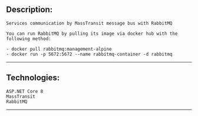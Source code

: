 ## Description:
	Services communication by MassTransit message bus with RabbitMQ
	
	You can run RabbitMQ by pulling its image via docker hub with the following method:
	
    - docker pull rabbitmq:management-alpine
    - docker run -p 5672:5672 --name rabbitmq-container -d rabbitmq
	
---------------------------
	
## Technologies:
	ASP.NET Core 8
	MassTransit
	RabbitMQ
	
---------------------------	

